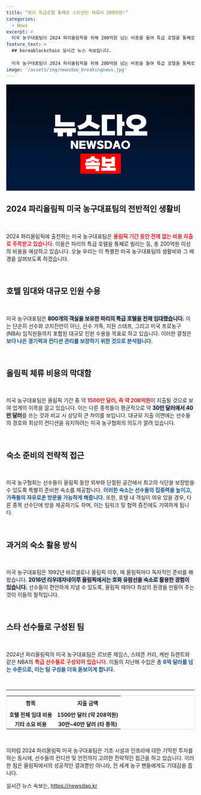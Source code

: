 ```yaml
---
title: “파리 특급호텔 통째로 스타군단 체류비 200억원!”
categories:
  - News
excerpt: >
  미국 농구대표팀이 2024 파리올림픽을 위해 200억원 넘는 비용을 들여 특급 호텔을 통째로 빌렸습니다. NBA 스타들이 모인 이 팀은 최상의 환경에서 올림픽을 대비합니다. 클릭하여 호화로운 선수촌 밖 숙소의 비밀을 확인하세요!
feature_text: >
  ## koreablockchain 실시간 뉴스 속보입니다.

  미국 농구대표팀이 2024 파리올림픽을 위해 200억원 넘는 비용을 들여 특급 호텔을 통째로 빌렸습니다. NBA 스타들이 모인 이 팀은 최상의 환경에서 올림픽을 대비합니다. 클릭하여 호화로운 선수촌 밖 숙소의 비밀을 확인하세요!
image: '/assets/img/newsdao_breakingnews.jpg'
---
```


<p><img src="/assets/img/newsdao_breakingnews.jpg" alt="koreablockchain 속보" /></p>

<h2 data-ke-size="size26">2024 파리올림픽 미국 농구대표팀의 전반적인 생활비</h2>

<p data-ke-size="size16">&nbsp;</p>

<p>2024 파리올림픽에 출전하는 미국 농구대표팀은 <b><span style="color: #ee2323;">올림픽 기간 동안 전례 없는 비용 지출로 주목받고 있습니다.</span></b> 이들은 파리의 특급 호텔을 통째로 빌리는 등, 총 200억원 이상의 비용을 예상하고 있습니다. 오늘 우리는 이 특별한 미국 농구대표팀의 생활비와 그 배경을 살펴보도록 하겠습니다. </p>

<p data-ke-size="size16">&nbsp;</p>

<h2 data-ke-size="size26">호텔 임대와 대규모 인원 수용</h2>

<p data-ke-size="size16">&nbsp;</p>

<p>미국 농구대표팀은 <b><span style="background-color: #21538527;">800개의 객실을 보유한 파리의 특급 호텔을 전체 임대했습니다.</span></b> 이는 단순히 선수와 코치진만이 아닌, 선수 가족, 지원 스태프, 그리고 미국 프로농구(NBA) 임직원들까지 포함된 대규모 인원 수용을 목표로 하고 있습니다. 이러한 결정은 <b><span style="color: #1a5490;">보다 나은 경기력과 컨디션 관리를 보장하기 위한 것으로 분석됩니다.</span></b> </p>

<p data-ke-size="size16">&nbsp;</p>

<h2 data-ke-size="size26">올림픽 체류 비용의 막대함</h2>

<p data-ke-size="size16">&nbsp;</p>

<p>미국 농구대표팀은 올림픽 기간 중 약 <b><span style="color: #ee2323;">1500만 달러, 즉 약 208억원</span></b>이 지출될 것으로 보여 업계의 이목을 끌고 있습니다. 이는 다른 종목들이 평균적으로 약 <b><span style="background-color: #21538527;">30만 달러에서 40만 달러</span></b>를 쓰는 것과 비교 시 상당히 큰 차이를 보입니다. 대규모 지출 이면에는 선수들의 경호와 최상의 컨디션을 유지하려는 미국 농구협회의 의도가 깔려 있습니다. </p>

<p data-ke-size="size16">&nbsp;</p>

<h2 data-ke-size="size26">숙소 준비의 전략적 접근</h2>

<p data-ke-size="size16">&nbsp;</p>

<p>미국 농구협회는 선수들이 올림픽 동안 외부와 단절된 공간에서 최고의 식단을 보장받을 수 있도록 특별히 준비한 숙소를 제공합니다. <b><span style="color: #1a5490;">이러한 숙소는 선수들의 집중력을 높이고, 가족들의 자유로운 방문을 가능하게 해줍니다.</span></b> 또한, 호텔 내 객실이 여유 있을 경우, 다른 종목 선수단에 방을 제공하기도 하며, 이는 팀워크 및 협력 증진에도 기여하게 됩니다. </p>

<p data-ke-size="size16">&nbsp;</p>

<h2 data-ke-size="size26">과거의 숙소 활용 방식</h2>

<p data-ke-size="size16">&nbsp;</p>

<p>미국 농구대표팀은 1992년 바르셀로나 올림픽 이후, 매 올림픽마다 독자적인 준비를 해왔습니다. <b><span style="background-color: #21538527;">2016년 리우데자네이루 올림픽에서는 호화 유람선을 숙소로 활용한 경험이 있습니다.</span></b> 선수들이 편안하게 지낼 수 있도록, 올림픽 때마다 최상의 환경을 만들어 주는 것이 이들의 철칙입니다.</p>

<p data-ke-size="size16">&nbsp;</p>

<h2 data-ke-size="size26">스타 선수들로 구성된 팀</h2>

<p data-ke-size="size16">&nbsp;</p>

<p>2024년 파리올림픽의 미국 농구대표팀은 르브론 제임스, 스테픈 커리, 케빈 듀랜트와 같은 NBA의 <b><span style="color: #ee2323;">특급 선수들로 구성되어 있습니다.</span></b> 이들의 지난해 수입은 총 <b><span style="color: #1a5490;">6억 달러를 넘는 수준으로, 이는 팀 구성을 더욱 돋보이게 합니다.</span></b> </p>

<p data-ke-size="size16">&nbsp;</p>

<hr />

<table style="width:100%; border-collapse:collapse; border:1px solid #dddddd;">
  <tr>
    <th style="text-align: center; height: 30px;"><b>항목</b></th>
    <th style="text-align: center; height: 30px;"><b>지출 금액</b></th>
  </tr>
  <tr>
    <td style="text-align: center; height: 17px;"><b>호텔 전체 임대 비용</b></td>
    <td style="text-align: center; height: 17px;"><b>1500만 달러 (약 208억원)</b></td>
  </tr>
  <tr>
    <td style="text-align: center; height: 17px;"><b>기타 소요 비용</b></td>
    <td style="text-align: center; height: 17px;"><b>30만~40만 달러 (타 종목)</b></td>
  </tr>
</table>

<p data-ke-size="size16">&nbsp;</p>

<p>이처럼 2024 파리올림픽 미국 농구대표팀은 기초 시설과 인프라에 대한 기막힌 투자를 하는 동시에, 선수들의 컨디션 및 안전까지 고려한 전략적인 접근을 하고 있습니다. 이러한 점은 올림픽에서의 성공적인 결과뿐만 아니라, 전 세계 농구 팬들에게도 기대감을 줍니다.</p>
실시간 뉴스 속보는, <a href="https://newsdao.kr" rel="dofollow">https://newsdao.kr</a>


